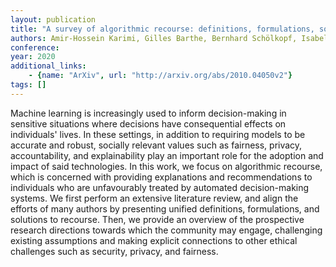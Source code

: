 ```yaml
---
layout: publication
title: "A survey of algorithmic recourse: definitions, formulations, solutions, and prospects"
authors: Amir-Hossein Karimi, Gilles Barthe, Bernhard Schölkopf, Isabel Valera
conference: 
year: 2020
additional_links: 
    - {name: "ArXiv", url: "http://arxiv.org/abs/2010.04050v2"}
tags: []
---
```

Machine learning is increasingly used to inform decision-making in sensitive
situations where decisions have consequential effects on individuals' lives. In
these settings, in addition to requiring models to be accurate and robust,
socially relevant values such as fairness, privacy, accountability, and
explainability play an important role for the adoption and impact of said
technologies. In this work, we focus on algorithmic recourse, which is
concerned with providing explanations and recommendations to individuals who
are unfavourably treated by automated decision-making systems. We first perform
an extensive literature review, and align the efforts of many authors by
presenting unified definitions, formulations, and solutions to recourse. Then,
we provide an overview of the prospective research directions towards which the
community may engage, challenging existing assumptions and making explicit
connections to other ethical challenges such as security, privacy, and
fairness.